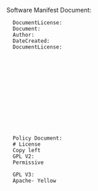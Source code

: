 
Software Manifest
Document: 

      DocumentLicense: 
      Document:
      Author: 
      DateCreated:
      DocumentLicense:
      
      
      
      
      
      
      
      
      
      
      
      
      
      
      Policy Document:
      # License
      Copy left
      GPL V2:
      Permissive
      
      GPL V3:
      Apache- Yellow
      
      
      
      

